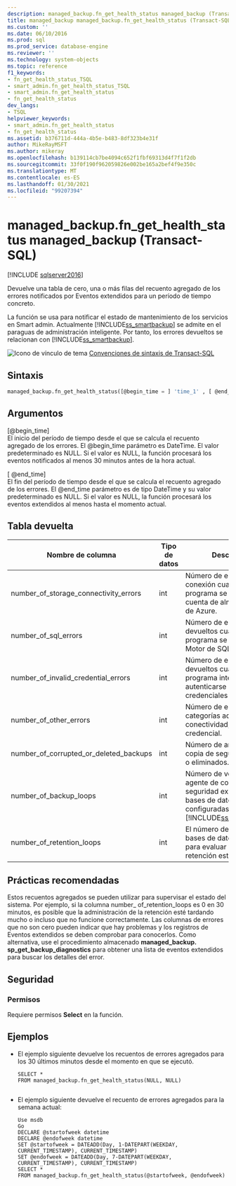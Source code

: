 ```yaml
---
description: managed_backup.fn_get_health_status managed_backup (Transact-SQL)
title: managed_backup managed_backup.fn_get_health_status (Transact-SQL) | Microsoft Docs
ms.custom: ''
ms.date: 06/10/2016
ms.prod: sql
ms.prod_service: database-engine
ms.reviewer: ''
ms.technology: system-objects
ms.topic: reference
f1_keywords:
- fn_get_health_status_TSQL
- smart_admin.fn_get_health_status_TSQL
- smart_admin.fn_get_health_status
- fn_get_health_status
dev_langs:
- TSQL
helpviewer_keywords:
- smart_admin.fn_get_health_status
- fn_get_health_status
ms.assetid: b376711d-444a-4b5e-b483-8df323b4e31f
author: MikeRayMSFT
ms.author: mikeray
ms.openlocfilehash: b139114cb7be4094c652f1fbf69313d4f7f1f2db
ms.sourcegitcommit: 33f0f190f962059826e002be165a2bef4f9e350c
ms.translationtype: MT
ms.contentlocale: es-ES
ms.lasthandoff: 01/30/2021
ms.locfileid: "99207394"
---
```

# <a name="managed_backupfn_get_health_status-transact-sql"></a>managed_backup.fn_get_health_status managed_backup (Transact-SQL)
[!INCLUDE [sqlserver2016](../../includes/applies-to-version/sqlserver2016.md)]

  Devuelve una tabla de cero, una o más filas del recuento agregado de los errores notificados por Eventos extendidos para un período de tiempo concreto.  
  
 La función se usa para notificar el estado de mantenimiento de los servicios en Smart admin.  Actualmente [!INCLUDE[ss_smartbackup](../../includes/ss-smartbackup-md.md)] se admite en el paraguas de administración inteligente. Por tanto, los errores devueltos se relacionan con [!INCLUDE[ss_smartbackup](../../includes/ss-smartbackup-md.md)].  
  
 
 ![Icono de vínculo de tema](../../database-engine/configure-windows/media/topic-link.gif "Icono de vínculo de tema") [Convenciones de sintaxis de Transact-SQL](../../t-sql/language-elements/transact-sql-syntax-conventions-transact-sql.md)  
  
## <a name="syntax"></a>Sintaxis  
  
```sql  
managed_backup.fn_get_health_status([@begin_time = ] 'time_1' , [ @end_time = ] 'time_2')  
```  
  
##  <a name="arguments"></a><a name="Arguments"></a> Argumentos  
 [@begin_time]  
 El inicio del período de tiempo desde el que se calcula el recuento agregado de los errores.  El @begin_time parámetro es DateTime. El valor predeterminado es NULL. Si el valor es NULL, la función procesará los eventos notificados al menos 30 minutos antes de la hora actual.  
  
 [ @end_time]  
 El fin del período de tiempo desde el que se calcula el recuento agregado de los errores. El @end_time  parámetro es de tipo DateTime y su valor predeterminado es NULL. Si el valor es NULL, la función procesará los eventos extendidos al menos hasta el momento actual.  
  
## <a name="table-returned"></a>Tabla devuelta  
  
|Nombre de columna|Tipo de datos|Descripción|  
|-----------------|---------------|-----------------|  
|number_of_storage_connectivity_errors|int|Número de errores de conexión cuando el programa se conecta a la cuenta de almacenamiento de Azure.|  
|number_of_sql_errors|int|Número de errores devueltos cuando el programa se conecta al Motor de SQL Server.|  
|number_of_invalid_credential_errors|int|Número de errores devueltos cuando el programa intenta autenticarse utilizando las credenciales SQL.|  
|number_of_other_errors|int|Número de errores en otras categorías además de conectividad, SQL o credencial.|  
|number_of_corrupted_or_deleted_backups|int|Número de archivos de copia de seguridad dañados o eliminados.|  
|number_of_backup_loops|int|Número de veces que el agente de copia de seguridad examina todas las bases de datos configuradas con [!INCLUDE[ss_smartbackup](../../includes/ss-smartbackup-md.md)].|  
|number_of_retention_loops|int|El número de veces que las bases de datos se examinan para evaluar el período de retención establecido.|  
  
## <a name="best-practices"></a>Prácticas recomendadas  
 Estos recuentos agregados se pueden utilizar para supervisar el estado del sistema. Por ejemplo, si la columna number_ of_retention_loops es 0 en 30 minutos, es posible que la administración de la retención esté tardando mucho o incluso que no funcione correctamente. Las columnas de errores que no son cero pueden indicar que hay problemas y los registros de Eventos extendidos se deben comprobar para conocerlos. Como alternativa, use el procedimiento almacenado **managed_backup. sp_get_backup_diagnostics** para obtener una lista de eventos extendidos para buscar los detalles del error.  
  
## <a name="security"></a>Seguridad  
  
### <a name="permissions"></a>Permisos  
 Requiere permisos **Select** en la función.  
  
## <a name="examples"></a>Ejemplos  
  
-   El ejemplo siguiente devuelve los recuentos de errores agregados para los 30 últimos minutos desde el momento en que se ejecutó.  
  
    ```  
    SELECT *  
    FROM managed_backup.fn_get_health_status(NULL, NULL)  
  
    ```  
  
-   El ejemplo siguiente devuelve el recuento de errores agregados para la semana actual:  
  
    ```  
    Use msdb  
    Go  
    DECLARE @startofweek datetime  
    DECLARE @endofweek datetime  
    SET @startofweek = DATEADD(Day, 1-DATEPART(WEEKDAY, CURRENT_TIMESTAMP), CURRENT_TIMESTAMP)   
    SET @endofweek = DATEADD(Day, 7-DATEPART(WEEKDAY, CURRENT_TIMESTAMP), CURRENT_TIMESTAMP)  
    SELECT *  
    FROM managed_backup.fn_get_health_status(@startofweek, @endofweek)  
  
    ```  
  
  
